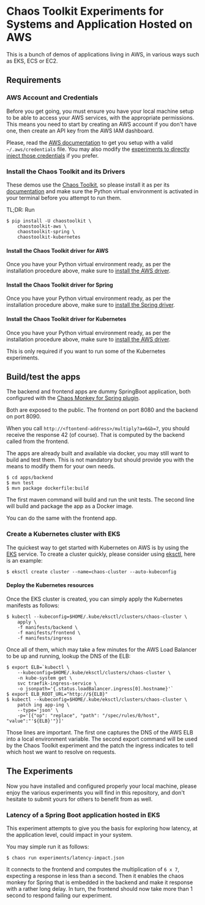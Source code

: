 # Chaos Toolkit Experiments for Systems and Application Hosted on AWS

This is a bunch of demos of applications living in AWS, in various ways such as
EKS, ECS or EC2.

## Requirements

### AWS Account and Credentials

Before you get going, you must ensure you have your local machine setup to be
able to access your AWS services, with the appropriate permissions. This means
you need to start by creating an AWS account if you don't have one, then create
an API key from the AWS IAM dashboard.

Please, read the [AWS documentation](https://docs.aws.amazon.com/cli/latest/userguide/cli-chap-getting-started.html#cli-quick-configuration)
to get you setup with a valid `~/.aws/credentials` file. You may also modify
the [experiments to directly inject those credentials](https://docs.chaostoolkit.org/drivers/aws/#credentials)
if you prefer.

### Install the Chaos Toolkit and its Drivers

These demos use the [Chaos Toolkit](https://chaostoolkit.org/), so please
install it as per its [documentation](https://docs.chaostoolkit.org/reference/usage/install/)
and make sure the Python virtual environment is activated in your terminal
before you attempt to run them.

TL;DR: Run

```console
$ pip install -U chaostoolkit \
    chaostoolkit-aws \
    chaostoolkit-spring \
    chaostoolkit-kubernetes
```

#### Install the Chaos Toolkit driver for AWS

Once you have your Python virtual environment ready, as per the installation
procedure above, make sure to
[install the AWS driver](https://docs.chaostoolkit.org/drivers/aws/#install).

#### Install the Chaos Toolkit driver for Spring

Once you have your Python virtual environment ready, as per the installation
procedure above, make sure to
[install the Spring driver](https://docs.chaostoolkit.org/drivers/spring/#install).

#### Install the Chaos Toolkit driver for Kubernetes

Once you have your Python virtual environment ready, as per the installation
procedure above, make sure to
[install the AWS driver](https://docs.chaostoolkit.org/drivers/kubernetes/#install).

This is only required if you want to run some of the Kubernetes experiments.

## Build/test the apps

The backend and frontend apps are dummy SpringBoot application, both
configured with the
[Chaos Monkey for Spring plugin](https://github.com/codecentric/chaos-monkey-spring-boot).

Both are exposed to the public. The frontend on port 8080 and the backend on
port 8090.

When you call `http://<ftontend-address>/multiply?a=6&b=7`, you should
receive the response 42 (of course). That is computed by the backend called
from the frontend.

The apps are already built and available via docker, you may still want to
build and test them. This is not mandatory but should provide you with
the means to modify them for your own needs.

```
$ cd apps/backend
$ mvn test
$ mvn package dockerfile:build
```

The first maven command will build and run the unit tests. The second line
will build and package the app as a Docker image.

You can do the same with the frontend app.

### Create a Kubernetes cluster with EKS

The quickest way to get started with Kubernetes on AWS is by using the
[EKS](https://aws.amazon.com/eks/) service. To create a cluster quickly, please
consider using [eksctl](https://eksctl.io/), here is an example:

```console
$ eksctl create cluster --name=chaos-cluster --auto-kubeconfig
```

#### Deploy the Kubernetes resources

Once the EKS cluster is created, you can simply apply the Kubernetes
manifests as follows:

```console
$ kubectl --kubeconfig=$HOME/.kube/eksctl/clusters/chaos-cluster \
    apply \
    -f manifests/backend \
    -f manifests/frontend \
    -f manifests/ingress
```

Once all of them, which may take a few minutes for the AWS Load Balancer to
be up and running, lookup the DNS of the ELB:

```console
$ export ELB=`kubectl \
    --kubeconfig=$HOME/.kube/eksctl/clusters/chaos-cluster \
    -n kube-system get \
    svc traefik-ingress-service \
    -o jsonpath='{.status.loadBalancer.ingress[0].hostname}'`
$ export ELB_ROOT_URL="http://${ELB}"
$ kubectl --kubeconfig=$HOME/.kube/eksctl/clusters/chaos-cluster \
    patch ing app-ing \
    --type='json' \
    -p='[{"op": "replace", "path": "/spec/rules/0/host", "value":"'${ELB}'"}]'
```

Those lines are important. The first one captures the DNS of the AWS ELB into
a local environment variable. The second export command will be used by the
Chaos Toolkit experiment and the patch the ingress indicates to tell which
host we want to resolve on requests.

## The Experiments

Now you have installed and configured properly your local machine, please
enjoy the various experiments you will find in this repository, and don't
hesitate to submit yours for others to benefit from as well.

### Latency of a Spring Boot application hosted in EKS

This experiment attempts to give you the basis for exploring how latency, at
the application level, could impact in your system.

You may simple run it as follows:

```console
$ chaos run experiments/latency-impact.json
```

It connects to the frontend and computes the multiplication of `6 x 7`,
expecting a response in less than a second. Then it enables the chaos monkey
for Spring that is embedded in the backend and make it response with a rather
long delay. In turn, the frontend should now take more than 1 second to respond
failing our experiment.